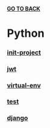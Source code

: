 #### [GO TO BACK](../README.md)

# Python

### [init-project](./init-project/README.md)

### [jwt](./jwt/README.md)

### [virtual-env](./virtualenv/README.md)

### [test](./test/README.md)

### [django](./django/README.md)

